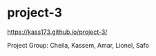 # project-3

https://kass173.github.io/project-3/

Project Group: Cheila, Kassem, Amar, Lionel, Safo

